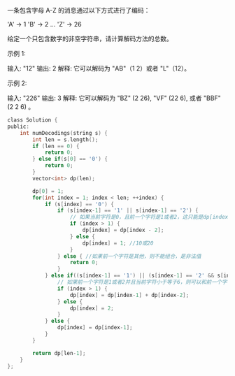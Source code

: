一条包含字母 A-Z 的消息通过以下方式进行了编码：

'A' -> 1
'B' -> 2
...
'Z' -> 26


给定一个只包含数字的非空字符串，请计算解码方法的总数。

示例 1:

输入: "12"
输出: 2
解释: 它可以解码为 "AB"（1 2）或者 "L"（12）。


示例 2:

输入: "226"
输出: 3
解释: 它可以解码为 "BZ" (2 26), "VF" (22 6), 或者 "BBF" (2 2 6) 。

```c
class Solution {
public:
    int numDecodings(string s) {
        int len = s.length();
        if (len == 0) {
            return 0;
        } else if(s[0] == '0') {
            return 0;
        }
        vector<int> dp(len);

        dp[0] = 1;
        for(int index = 1; index < len; ++index) {
            if (s[index] == '0') {
                if (s[index-1] == '1' || s[index-1] == '2') {
                    // 如果当前字符是0，且前一个字符是1或者2，这只能是dp[index-2],再组合10或20
                    if (index > 1) {
                        dp[index] = dp[index - 2];
                    } else {
                        dp[index] = 1; //10或20
                    }
                } else { //如果前一个字符是其他，则不能组合，是非法值
                    return 0;
                }
            } else if((s[index-1] == '1') || (s[index-1] == '2' && s[index] <= '6')) {
                // 如果前一个字符是1或者2并且当前字符小于等于6，则可以和前一个字符组合
                if (index > 1) {
                    dp[index] = dp[index-1] + dp[index-2];
                } else {
                    dp[index] = 2;
                }
            } else {
                dp[index] = dp[index-1];
            }
        }

        return dp[len-1];
    }
};
```